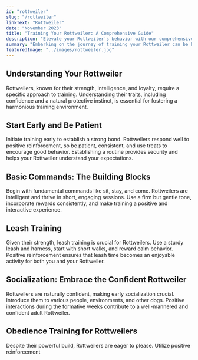 ```yaml
---
id: "rottweiler"
slug: "/rottweiler"
linkText: "Rottweiler"
date: "November 2023"
title: "Training Your Rottweiler: A Comprehensive Guide"
description: "Elevate your Rottweiler's behavior with our comprehensive training guide. Effective techniques for a well-behaved and confident companion."
summary: "Embarking on the journey of training your Rottweiler can be both rewarding and fulfilling. In this guide, we'll explore effective techniques and strategies tailored to the unique traits of Rottweilers, ensuring a positive and enriching training experience for both you and your canine companion."
featuredImage: "../images/rottweiler.jpg"
---
```


## Understanding Your Rottweiler

Rottweilers, known for their strength, intelligence, and loyalty, require a specific approach to training. Understanding their traits, including confidence and a natural protective instinct, is essential for fostering a harmonious training environment.

## Start Early and Be Patient

Initiate training early to establish a strong bond. Rottweilers respond well to positive reinforcement, so be patient, consistent, and use treats to encourage good behavior. Establishing a routine provides security and helps your Rottweiler understand your expectations.

## Basic Commands: The Building Blocks

Begin with fundamental commands like sit, stay, and come. Rottweilers are intelligent and thrive in short, engaging sessions. Use a firm but gentle tone, incorporate rewards consistently, and make training a positive and interactive experience.

## Leash Training

Given their strength, leash training is crucial for Rottweilers. Use a sturdy leash and harness, start with short walks, and reward calm behavior. Positive reinforcement ensures that leash time becomes an enjoyable activity for both you and your Rottweiler.

## Socialization: Embrace the Confident Rottweiler

Rottweilers are naturally confident, making early socialization crucial. Introduce them to various people, environments, and other dogs. Positive interactions during the formative weeks contribute to a well-mannered and confident adult Rottweiler.

## Obedience Training for Rottweilers

Despite their powerful build, Rottweilers are eager to please. Utilize positive reinforcement
